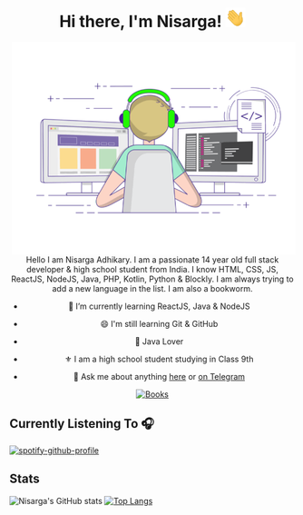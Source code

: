 <h1 align="center">Hi there, I'm Nisarga! <img src="https://github.com/SamirJanaOfficial/samirjanaofficial/blob/main/gifs/Hi.gif" width="35px"></h1>
<p align="center">
 
  <img align="right" alt="GIF" src="https://raw.githubusercontent.com/devSouvik/devSouvik/master/gif3.gif" width="500"/>
  <center>
Hello I am Nisarga Adhikary. I am a passionate 14 year old full stack developer & high school student from India. I know HTML, CSS, JS, ReactJS, NodeJS, Java, PHP, Kotlin, Python & Blockly. I am always trying to add a new language in the list. I am also a bookworm.
    
    
- 🌱 I’m currently learning ReactJS, Java & NodeJS 
- 😄 I'm still learning Git & GitHub
- 🥰 Java Lover
- ⚜️ I am a high school student studying in Class 9th
- 💬 Ask me about anything [here](https://github.com/nisarga-developer/nisarga-developer/issues) or [on Telegram](https://telegram.me/Nisarga_Adhikary)
 
    
    <p> </p>
    </center>
  <center>
[![Books](https://data.whicdn.com/images/279524285/original.gif)](https://github.com/nisarga-developer)
  </center>
    
## Currently Listening To 🎧
[![spotify-github-profile](https://spotify-github-profile.vercel.app/api/view?uid=2g78prniwnob6e44but33jbyq&cover_image=true&theme=default)](https://spotify-github-profile.vercel.app/api/view?uid=2g78prniwnob6e44but33jbyq&redirect=true)




  
 ## Stats
![Nisarga's GitHub stats](https://github-readme-stats.vercel.app/api?username=nisarga-developer&count_private=true&show_icons=true)
[![Top Langs](https://github-readme-stats.vercel.app/api/top-langs/?username=nisarga-developer&layout=compact)](https://github.com/nisarga-developer)


  </center>
